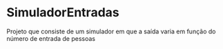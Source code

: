 # SimuladorEntradas
Projeto que consiste de um simulador em que a saída varia em função do número de entrada de pessoas
